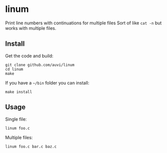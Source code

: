 # linum
Print line numbers with continuations for multiple files
Sort of like `cat -n` but works with multiple files.

## Install
Get the code and build:

    git clone github.com/auvi/linum
    cd linum
    make

If you have a `~/bin` folder you can install:

    make install

## Usage
Single file:

    linum foo.c
Multiple files:   

    linum foo.c bar.c baz.c
